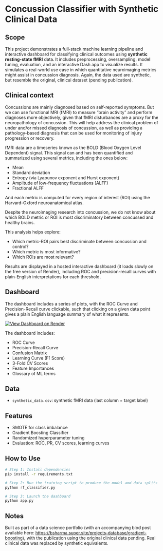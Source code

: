 # Concussion Classifier with Synthetic Clinical Data

## Scope 

This project demonstrates a full-stack machine learning pipeline and interactive dashboard for classifying clinical outcomes using **synthetic resting-state fMRI** data. It includes preprocessing, oversampling, model tuning, evaluation, and an interactive Dash app to visualize results. It simulates a real-world use case in which quantitative neuroimaging metrics might assist in concussion diagnosis. Again, the data used are synthetic, but resemble the original, clinical dataset (pending publication).

## Clinical context

Concussions are mainly diagnosed based on self-reported symptoms. But we can use functional MRI (fMRI) to measure “brain activity” and perform diagnoses more objectively, given that fMRI disturbances are a proxy for the neuropathology of concussion. This will help address the clinical problem of under and/or missed diagnosis of concussion, as well as providing a pathology-based diagnosis that can be used for monitoring of injury progression or recovery.

fMRI data are a timeseries known as the BOLD (Blood Oxygen Level Dependent) signal. This signal can and has been quantified and summarized using several metrics, including the ones below: 

- Mean
- Standard deviation
- Entropy (via Lyapunov exponent and Hurst exponent)
- Amplitude of low-frequency fluctuations (ALFF)
- Fractional ALFF

And each metric is computed for every region of interest (ROI) using the Harvard-Oxford neuroanatomical atlas.

Despite the neuroimaging research into concussion, we do not know about which BOLD metric or ROI is most discriminatory between concussed and healthy brains. 

This analysis helps explore:
- Which metric-ROI pairs best discriminate between concussion and control?
- Which metric is most informative?
- Which ROIs are most relevant?

Results are displayed in a hosted interactive dashboard (it loads slowly on the free version of Render), including ROC and precision-recall curves with plain-English interpretations for each threshold.

## Dashboard

The dashboard includes a series of plots, with the ROC Curve and Precision-Recall curve clickable, such that clicking on a given data point gives a plain English language summary of what it represents.

[![View Dashboard on Render](https://img.shields.io/badge/View%20Live%20App-Render-blue)](https://concussion-diagnosis-model-performance.onrender.com/)

The dashboard includes:
- ROC Curve
- Precision-Recall Curve
- Confusion Matrix
- Learning Curve (F1 Score)
- 3-Fold CV Scores
- Feature Importances
- Glossary of ML terms 

## Data

- `synthetic_data.csv`: synthetic fMRI data (last column = target label)

## Features

- SMOTE for class imbalance
- Gradient Boosting Classifier
- Randomized hyperparameter tuning
- Evaluation: ROC, PR, CV scores, learning curves

## How to Use

```bash
# Step 1: Install dependencies
pip install -r requirements.txt

# Step 2: Run the training script to produce the model and data splits
python rf_classifier.py

# Step 3: Launch the dashboard
python app.py
```
## Notes

Built as part of a data science portfolio (with an accompanying blod post available here: https://bsharma.super.site/projects-database/gradient-boosting), with the publication using the original clinical data pending. Real clinical data was replaced by synthetic equivalents.